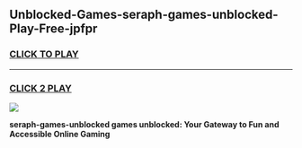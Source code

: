 
## Unblocked-Games-seraph-games-unblocked-Play-Free-jpfpr
<h3>
<a href="https://premium76.site?title=seraph-games-unblocked&ref=18A">CLICK TO PLAY</a></h3>
<hr>

<h3>
<a href="https://premium76.site?title=seraph-games-unblocked&ref=18A">CLICK 2 PLAY</a>
  
</h3>

<a href="https://premium76.site?title=seraph-games-unblocked&ref=18A"><img src="https://clearcache.store/games.png"></a>


**seraph-games-unblocked games unblocked: Your Gateway to Fun and Accessible Online Gaming**
